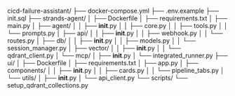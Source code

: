 cicd-failure-assistant/
├── docker-compose.yml
├── .env.example
├── init.sql
├── strands-agent/
│   ├── Dockerfile
│   ├── requirements.txt
│   ├── main.py
│   ├── agent/
│   │   ├── __init__.py
│   │   ├── core.py
│   │   ├── tools.py
│   │   └── prompts.py
│   ├── api/
│   │   ├── __init__.py
│   │   ├── webhook.py
│   │   └── routes.py
│   ├── db/
│   │   ├── __init__.py
│   │   ├── models.py
│   │   └── session_manager.py
│   ├── vector/
│   │   ├── __init__.py
│   │   └── qdrant_client.py
│   └── mcp/
│       ├── __init__.py
│       └── integrated_runner.py
├── ui/
│   ├── Dockerfile
│   ├── requirements.txt
│   ├── app.py
│   ├── components/
│   │   ├── __init__.py
│   │   ├── cards.py
│   │   └── pipeline_tabs.py
│   └── utils/
│       ├── __init__.py
│       └── api_client.py
└── scripts/
    └── setup_qdrant_collections.py



